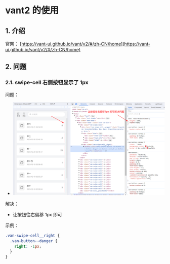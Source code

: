 <!--#region
@author 吴钦飞
@email wuqinfei@qq.com
@create date 2024-01-29 15:04:26
@modify date 2024-01-29 15:04:28
@desc [description]
#endregion-->


# vant2 的使用

## 1. 介绍

官网： [https://vant-ui.github.io/vant/v2/#/zh-CN/home](https://vant-ui.github.io/vant/v2/#/zh-CN/home)

## 2. 问题

### 2.1. swipe-cell 右侧按钮显示了 1px

问题：

* ![./images/01_vant_swipe_cell.png](./images/01_vant_swipe_cell.png)

解决：

* 让按钮往右偏移 1px 即可

示例：

```scss
.van-swipe-cell__right {
  .van-button--danger {
    right: -1px;
  }
}
```